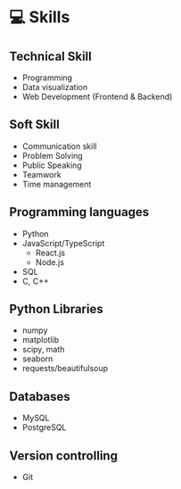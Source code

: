 # 💻 Skills

## Technical Skill

- Programming
- Data visualization
- Web Development (Frontend & Backend)

## Soft Skill

- Communication skill
- Problem Solving
- Public Speaking
- Teamwork
- Time management

## Programming languages

- Python
- JavaScript/TypeScript
  - React.js
  - Node.js
- SQL
- C, C++

## Python Libraries

- numpy
- matplotlib
- scipy, math
- seaborn
- requests/beautifulsoup

## Databases

- MySQL
- PostgreSQL

## Version controlling

- Git
